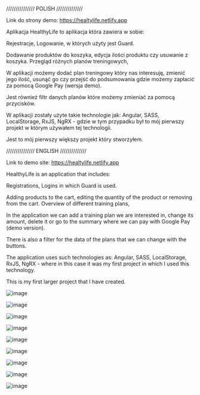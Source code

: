 /////////////// POLISH //////////////

Link do strony demo: https://healtylife.netlify.app

Aplikacja HealthyLife to aplikacja która zawiera w sobie:

Rejestracje,
Logowanie, w których użyty jest Guard.

Dodawanie produktów do koszyka, edycja ilości produktu czy usuwanie z koszyka.
Przegląd różnych planów treningowych,

W aplikacji możemy dodać plan treningowy który nas interesuję, zmienić jego ilość, usunąć go czy przejść do podsumowania gdzie możemy zapłacić za pomocą Google Pay (wersja demo).

Jest również filtr danych planów które możemy zmieniać za pomocą przycisków.


W aplikacji zostały użyte takie technologie jak:
Angular,
SASS,
LocalStorage,
RxJS,
NgRX - gdzie w tym przypadku był to mój pierwszy projekt w którym używałem tej technologii.

Jest to mój pierwszy większy projekt który stworzyłem.

/////////////// ENGLISH //////////////

Link to demo site: https://healtylife.netlify.app


HealthyLife is an application that includes:

Registrations,
Logins in which Guard is used.

Adding products to the cart, editing the quantity of the product or removing from the cart.
Overview of different training plans,

In the application we can add a training plan we are interested in, change its amount, delete it or go to the summary where we can pay with Google Pay (demo version).

There is also a filter for the data of the plans that we can change with the buttons.


The application uses such technologies as:
Angular,
SASS,
LocalStorage,
RxJS,
NgRX - where in this case it was my first project in which I used this technology.

This is my first larger project that I have created.


![image](https://github.com/Pum2A/HealthyLife/assets/95776599/f2d20f10-ddb1-45ef-9264-d036d0d832d6)






![image](https://github.com/Pum2A/HealthyLife/assets/95776599/e53b7f74-8d96-476b-b727-3afe5b13b0ba)



![image](https://github.com/Pum2A/HealthyLife/assets/95776599/1460b884-3eb8-4668-8bfb-c5973abeb006)



![image](https://github.com/Pum2A/HealthyLife/assets/95776599/6aad9352-7ede-4da4-99d8-bf31c36bdad8)



![image](https://github.com/Pum2A/HealthyLife/assets/95776599/f7da5c1d-6cca-4819-97ee-8524d3bedde7)




![image](https://github.com/Pum2A/HealthyLife/assets/95776599/69f7350b-18b3-43ab-953b-8868e838672b)




![image](https://github.com/Pum2A/HealthyLife/assets/95776599/d419bc55-f1ba-4f89-a273-085a85701bba)




![image](https://github.com/Pum2A/HealthyLife/assets/95776599/a182698b-a1a6-4d35-b09d-507e0e9c107e)




![image](https://github.com/Pum2A/HealthyLife/assets/95776599/fa305354-e672-44d9-b166-b1555945a804)




